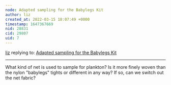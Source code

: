 ```yaml
---
node: Adapted sampling for the Babylegs Kit
author: liz
created_at: 2022-03-15 18:07:49 +0000
timestamp: 1647367669
nid: 28831
cid: 29807
uid: 7
---
```




[liz](../profile/liz) replying to: [Adapted sampling for the Babylegs Kit](../notes/rebeccaMw/01-25-2022/adapted-sampling-for-the-babylegs-kit)

----
What kind of net is used to sample for plankton? Is it more finely woven than the nylon "babylegs" tights or different in any way? If so, can we switch out the net fabric? 